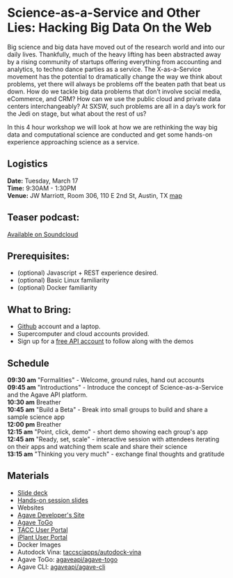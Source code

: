 # Science-as-a-Service and Other Lies: Hacking Big Data On the Web

Big science and big data have moved out of the research world and into our daily lives. Thankfully, much of the heavy lifting has been abstracted away by a rising community of startups offering everything from accounting and analytics, to techno dance parties as a service. The X-as-a-Service movement has the potential to dramatically change the way we think about problems, yet there will always be problems off the beaten path that beat us down. How do we tackle big data problems that don’t involve social media, eCommerce, and CRM? How can we use the public cloud and private data centers interchangeably? At SXSW, such problems are all in a day’s work for the Jedi on stage, but what about the rest of us?

In this 4 hour workshop we will look at how we are rethinking the way big data and computational science are conducted and get some hands-on experience approaching science as a service.

## Logistics
**Date:** Tuesday, March 17  
**Time:** 9:30AM - 1:30PM  
**Venue:** JW Marriott, Room 306, 110 E 2nd St, Austin, TX  [map](https://www.google.com/maps?q=JW+Marriott,+Room+306,+110+E+2nd+St,+Austin,+TX&es_sm=91&um=1&ie=UTF-8&sa=X&ei=4wkHVYiyLMPEggTs8YO4CA&ved=0CAcQ_AUoAQ)

## Teaser podcast:
[Available on Soundcloud](https://soundcloud.com/usetacc/swswi-2015-podcast-science-as-a-service-and-other-lies)

## Prerequisites:
* (optional) Javascript + REST experience desired.  
* (optional) Basic Linux familiarity
* (optional) Docker familiarity

## What to Bring:
* [Github](http://github.com) account and a laptop.
* Supercomputer and cloud accounts provided.
* Sign up for a [free API account](http://user.iplantcollaborative.org) to follow along with the demos

## Schedule

**09:30 am** "Formalities" - Welcome, ground rules, hand out accounts  
**09:45 am** "Introductions" - Introduce the concept of Science-as-a-Service and the Agave API platform.  
**10:30 am** Breather  
**10:45 am** "Build a Beta" - Break into small groups to build and share a sample science app  
**12:00 pm** Breather  
**12:15 am** "Point, click, demo" - short demo showing each group's app  
**12:45 am** "Ready, set, scale" - interactive session with attendees iterating on their apps and watching them scale and share their science  
**13:15 am** "Thinking you very much" - exchange final thoughts and gratitude  

## Materials
* [Slide deck](https://docs.google.com/presentation/d/1l4PQDy_-AqoacVIX_a6zwjsy5x8EfDmapCTzHZqK0tU)
* [Hands-on session slides](https://docs.google.com/presentation/d/13yqbi8U8l9QLs72-B-fRxIlhov_UtVlOQ14_EzvT4Fw)
* Websites
 * [Agave Developer's Site](http://preview.agaveapi.co)
 * [Agave ToGo](http://bit.ly/agave-togo)
 * [TACC User Portal](http://portal.tacc.utexas.edu)
 * [iPlant User Portal](http://user.iplantcollaborative.org)  
* Docker Images  
 * Autodock Vina: [taccsciapps/autodock-vina](https://registry.hub.docker.com/u/taccsciapps/autodock-vina/)  
 * Agave ToGo: [agaveapi/agave-togo](https://bitbucket.org/deardooley/agave-gateway-dna)
 * Agave CLI: [agaveapi/agave-cli](https://bitbucket.org/agaveapi/foundation-cli)
